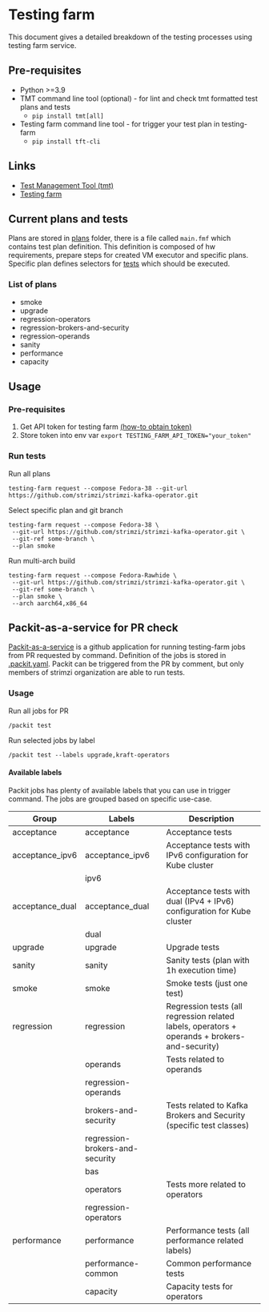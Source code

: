 # Testing farm

This document gives a detailed breakdown of the testing processes using testing farm service.

## Pre-requisites

* Python >=3.9
* TMT command line tool (optional) - for lint and check tmt formatted test plans and tests
  * `pip install tmt[all]`
* Testing farm command line tool - for trigger your test plan in testing-farm
  * `pip install tft-cli`

## Links

* [Test Management Tool (tmt)](https://tmt.readthedocs.io/en/latest/index.html)
* [Testing farm](https://docs.testing-farm.io/general/0.1/index.html)

## Current plans and tests
Plans are stored in [plans](./plans) folder, there is a file called `main.fmf` which contains test plan definition. 
This definition is composed of hw requirements, prepare steps for created VM executor and specific plans. Specific
plan defines selectors for [tests](./tests) which should be executed.

### List of plans
* smoke
* upgrade
* regression-operators
* regression-brokers-and-security
* regression-operands
* sanity
* performance
* capacity

## Usage

### Pre-requisites
1. Get API token for testing farm [(how-to obtain token)](https://docs.testing-farm.io/general/0.1/onboarding.html)
2. Store token into env var ```export TESTING_FARM_API_TOKEN="your_token"```

### Run tests

Run all plans
```commandline
testing-farm request --compose Fedora-38 --git-url https://github.com/strimzi/strimzi-kafka-operator.git
```

Select specific plan and git branch
```commandline
testing-farm request --compose Fedora-38 \
 --git-url https://github.com/strimzi/strimzi-kafka-operator.git \
 --git-ref some-branch \
 --plan smoke
```

Run multi-arch build
```commandline
testing-farm request --compose Fedora-Rawhide \
 --git-url https://github.com/strimzi/strimzi-kafka-operator.git \
 --git-ref some-branch \
 --plan smoke \
 --arch aarch64,x86_64
```

## Packit-as-a-service for PR check

[Packit-as-a-service](https://github.com/marketplace/packit-as-a-service) is a github application
for running testing-farm jobs from PR requested by command. Definition of the jobs is stored in
[.packit.yaml](../../.packit.yaml). Packit can be triggered from the PR by comment, but only members of strimzi
organization are able to run tests.

### Usage

Run all jobs for PR
```
/packit test
```

Run selected jobs by label
```
/packit test --labels upgrade,kraft-operators
```

#### Available labels
Packit jobs has plenty of available labels that you can use in trigger command.
The jobs are grouped based on specific use-case.

| Group           | Labels                          | Description                                                                                   |
|-----------------|---------------------------------|-----------------------------------------------------------------------------------------------|
| acceptance      | acceptance                      | Acceptance tests                                                                              |
| acceptance_ipv6 | acceptance_ipv6                 | Acceptance tests with IPv6 configuration for Kube cluster                                     |
|                 | ipv6                            |                                                                                               |
| acceptance_dual | acceptance_dual                 | Acceptance tests with dual (IPv4 + IPv6) configuration for Kube cluster                       |
|                 | dual                            |                                                                                               |
| upgrade         | upgrade                         | Upgrade tests                                                                                 |
| sanity          | sanity                          | Sanity tests (plan with 1h execution time)                                                    |
| smoke           | smoke                           | Smoke tests (just one test)                                                                   |
| regression      | regression                      | Regression tests (all regression related labels, operators + operands + brokers-and-security) |
|                 | operands                        | Tests related to operands                                                                     |
|                 | regression-operands             |                                                                                               |
|                 | brokers-and-security            | Tests related to Kafka Brokers and Security (specific test classes)                           |
|                 | regression-brokers-and-security |                                                                                               |
|                 | bas                             |                                                                                               |
|                 | operators                       | Tests more related to operators                                                               |
|                 | regression-operators            |                                                                                               |
| performance     | performance                     | Performance tests (all performance related labels)                                            |
|                 | performance-common              | Common performance tests                                                                      |
|                 | capacity                        | Capacity tests for operators                                                                  |

